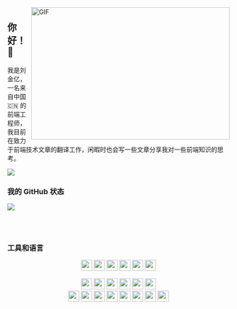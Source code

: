 <img align="right" alt="GIF" src="https://github.com/abhisheknaiidu/abhisheknaiidu/blob/master/code.gif?raw=true" width="450" height="300" />

## 你好！👋

我是刘金亿，一名来自中国 🇨🇳 的前端工程师，我目前在致力于前端技术文章的翻译工作，闲暇时也会写一些文章分享我对一些前端知识的思考。

[<img src='https://img.shields.io/badge/-掘金-blue?style=social&logo=appveyor&link='/>](https://juejin.cn/user/1099167358523165)

### 我的 GitHub 状态

<p>
  <img align="left" src="https://github-readme-stats.vercel.app/api?username=liu-jin-yi&locale=cn&hide_border=true&show_icons=true"/>
  <br/><br/>
</p>
<br/>



### 工具和语言

<p align="center">
<img src='https://img.shields.io/badge/React-%2300ADD8.svg?&logo=React&logoColor=white' height='25'/>
<img src='https://img.shields.io/badge/TypeScript-%2300ADD8.svg?&logo=TypeScript&logoColor=white' height='25'/>
<img src='https://img.shields.io/badge/Vue-%2300ADD8.svg?&logo=Vue.js&logoColor=white' height='25'/>
<img src='https://img.shields.io/badge/JS%2C%20ES6-%2300ADD8.svg?&logo=javascript&logoColor=white' height='25'/>
<img src='https://img.shields.io/badge/HTML%2C%20HTML5-%2300ADD8.svg?&logo=HTML5&logoColor=white' height='25'/>
<img src='https://img.shields.io/badge/CSS%2C%20CSS3-%2300ADD8.svg?&logo=CSS3&logoColor=white' height='25'/>
</p>

<p align="center">
<img src='https://img.shields.io/badge/Mobx-%2300ADD8.svg?&logo=Mobx&logoColor=white' height='25'/>
<img src='https://img.shields.io/badge/Redux-%2300ADD8.svg?&logo=Redux&logoColor=white' height='25'/>
<img src='https://img.shields.io/badge/Umi-%2300ADD8.svg?&logo=Umi&logoColor=white' height='25'/>
<img src='https://img.shields.io/badge/Dva-%2300ADD8.svg?&logo=Dva&logoColor=white' height='25'/>
<img src='https://img.shields.io/badge/Taro-%2300ADD8.svg?&logo=Taro&logoColor=white' height='25'/>
<img src='https://img.shields.io/badge/ReactRouter-%2300ADD8.svg?&logo=React-Router&logoColor=white' height='25'/>
<br/>
<img src='https://img.shields.io/badge/Vuex-%2300ADD8.svg?&logo=vuex&logoColor=white' height='25'/>
<img src='https://img.shields.io/badge/VueRouter-%2300ADD8.svg?&logo=VueRouter&logoColor=white' height='25'/>
<img src='https://img.shields.io/badge/WebComponents-%2300ADD8.svg?&logo=WebComponents&logoColor=white' height='25'/>
<img src='https://img.shields.io/badge/Git-%2300ADD8.svg?&logo=Git&logoColor=white' height='25'/>
<img src='https://img.shields.io/badge/ECharts-%2300ADD8.svg?&logo=apacheecharts&logoColor=white' height='25'/>
<img src='https://img.shields.io/badge/G2-%2300ADD8.svg?&logo=g2a&logoColor=white' height='25'/>
<img src='https://img.shields.io/badge/Webpack-%2300ADD8.svg?&logo=Webpack&logoColor=white' height='25'/>
<img src='https://img.shields.io/badge/VsCode-%2300ADD8.svg?&logo=VsCode&logoColor=white' height='25'/>
</p>
